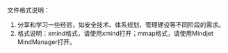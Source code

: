 文件格式说明：   
1. 分享和学习一些经验，如安全技术、体系规划、管理建设等不同阶段的需求。  
2. 格式说明：xmind格式，请使用xmind打开；mmap格式，请使用Mindjet MindManager打开。  
